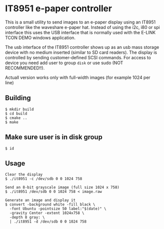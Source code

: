 # IT8951 e-paper controller

This is a small utility to send images to an e-paper display using an IT8951
controller like the waveshare e-paper hat. Instead of using the i2c, i80 or spi
interface this uses the USB interface that is normally used with the
E-LINK TCON DEMO windows application.

The usb interface of the IT8951 controller shows up as an usb mass storage
device with no medium inserted (similar to SD card readers). The display is
controlled by sending customer-defined SCSI commands. For access to device
 you need add user to group `disk` or use sudo (NOT RECOMMENDED!!).

Actuall version works only with full-width images (for example 1024 per line)


## Building

```shell-session
$ mkdir build
$ cd build
$ cmake ..
$ make
```

## Make sure user is in disk group
```shell-session
$ id
```


## Usage

```shell-session
Clear the display
$ ./it8951 -c /dev/sdb 0 0 1024 758

Send an 8-bit grayscale image (full size 1024 x 758)
$ ./it8951 /dev/sdb 0 0 1024 758 < image.raw

Generate an image and display it
$ convert -background white -fill black \
  -font Ubuntu -pointsize 50 label:"$(date)" \
  -gravity Center -extent 1024x758 \
  -depth 8 gray: \
  | ./it8951 -d /dev/sdb 0 0 1024 758
```
